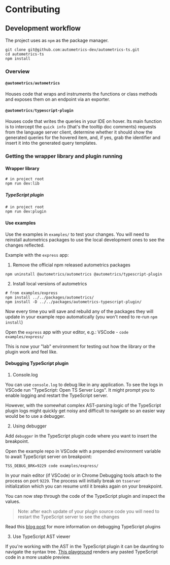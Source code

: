 # Contributing

## Development workflow

The project uses as `npm` as the package manager.

```shell
git clone git@github.com:autometrics-dev/autometrics-ts.git
cd autometrics-ts
npm install
```


### Overview

#### `@autometrics/autometrics`

Houses code that wraps and instruments the functions or class methods and
exposes them on an endpoint via an exporter.

#### `@autometrics/typescript-plugin`

Houses code that writes the queries in your IDE on hover. Its main function is
to intercept the `quick info` (that's the tooltip doc comments) requests from 
the language server client, determine whether it should show the generated
queries for the hovered item, and, if yes, grab the identifier and insert it
into the generated query templates.


### Getting the wrapper library and plugin running

#### Wrapper library

```shell
# in project root
npm run dev:lib
```


##### TypeScript plugin

```shell
# in project root
npm run dev:plugin
```

#### Use examples

Use the examples in `examples/` to test your changes. You will need to reinstall
autometrics packages to use the local development ones to see the changes
reflected.

Example with the `express` app:

1. Remove the official npm released autometrics packages

```shell
npm uninstall @autometrics/autometrics @autometrics/typescript-plugin
```

2. Install local versions of autometrics

```shell
# from examples/express
npm install ../../packages/autometrics/
npm install -D ../../packages/autometrics-typescript-plugin/
```

Now every time you will save and rebuild any of the packages they will update in
your example repo automatically (you won't need to re-run `npm install`)

Open the `express` app with your editor, e.g.: VSCode - `code examples/express/`

This is now your "lab" environment for testing out how the library or the plugin
work and feel like.

#### Debugging TypeScript plugin

1. Console.log

You can use `console.log` to debug like in any application. To see the logs in
VSCode run "TypeScript: Open TS Server Logs". It might prompt you to enable
logging and restart the TypeScript server.

However, with the somewhat complex AST-parsing logic of the TypeScript plugin
logs might quickly get noisy and difficult to navigate so an easier way would be
to use a debugger.

2. Using debugger

Add `debugger` in the TypeScript plugin code where you want to insert the
breakpoint.

Open the example repo in VSCode with a prepended environment variable to await
TypeScript server on breakpoint:

```shell
TSS_DEBUG_BRK=9229 code examples/express/
```

In your main editor (if VSCode) or in Chrome Debugging tools attach to the
process on port `9229`. The process will initially break on `tsserver`
initialization which you can resume until it breaks again on your breakpoint.

You can now step through the code of the TypeScript plugin and inspect the
values.

> Note: after each update of your plugin source code you will need to restart
> the TypeScript server to see the changes

Read this [blog post](https://blog.andrewbran.ch/debugging-the-type-script-codebase/) for more information on debugging TypeScript plugins

3. Use TypeScript AST viewer

If you're working with the AST in the TypeScript plugin it can be daunting to
navigate the syntax tree. [This playground](https://ts-ast-viewer.com) renders
any pasted TypeScript code in a more usable preview.

